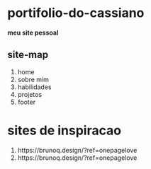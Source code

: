 # portifolio-do-cassiano

**meu site pessoal**

## site-map
<ol>
 <li>home</li>
 <li>sobre mim</li>
 <li>habilidades</li>
 <li>projetos</li>
 <li>footer</li>
</ol>

# sites de inspiracao
<ol>
    <li> 
        <a>https://brunoq.design/?ref=onepagelove</a>
    </li>
        <li> 
        <a>https://brunoq.design/?ref=onepagelove</a>
    </li>

</ol>